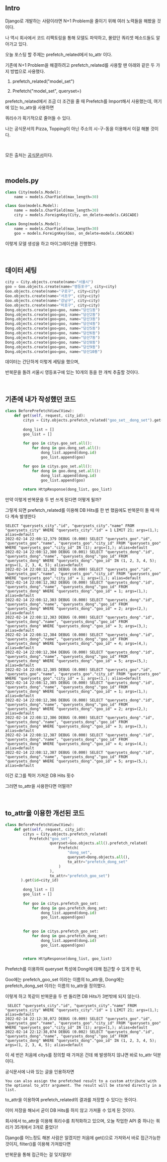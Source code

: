 ## Intro



Django로 개발하는 사람이라면 N+1 Problem을 줄이기 위해 여러 노력들을 해봤을 것이다.



나 역시 회사에서 코드 리팩토링을 통해 모델도 파악하고, 몰랐던 쿼리셋 메소드들도 알아가고 있다.



오늘 포스팅 할 주제는 prefetch_related에서 to_attr  이다.



기존에 N+1 Problem을 해결하려고 prefetch_related를 사용할 땐 아래와 같은 두 가지 방법으로 사용했다.



1. prefetch_related("model_set") 

2. Prefetch("model_set", queryset=) 



prefetch_related에서 조금 더 조건을 줄 때 Prefetch를 Import해서 사용했는데, 여기에 있는 to_attr을 사용하면



쿼리수가 획기적으로 줄어들 수 있다.



나는 공식문서의 Pizza, Topping이 아닌 주소의 시-구-동을 이용해서 이걸 해볼 것이다.

<br>

모든 출처는 [공식문서](https://docs.djangoproject.com/en/4.0/ref/models/querysets/#prefetch-related)이다.

<br>


## models.py
```python
class City(models.Model):
    name = models.CharField(max_length=30)

class Goo(models.Model):
    name = models.CharField(max_length=30)
    city = models.ForeignKey(City, on_delete=models.CASCADE)

class Dong(models.Model):
    name = models.CharField(max_length=30)
    goo = models.ForeignKey(Goo, on_delete=models.CASCADE)
```
이렇게 모델 생성을 하고 마이그레이션을 진행했다.


<br>


## 데이터 세팅
```python
city = City.objects.create(name="서울시")
goo = Goo.objects.create(name="영등포구", city=city)
Goo.objects.create(name="구로구", city=city)
Goo.objects.create(name="서초구", city=city)
Goo.objects.create(name="강남구", city=city)
Goo.objects.create(name="마포구", city=city)
Dong.objects.create(goo=goo, name="당산1동")
Dong.objects.create(goo=goo, name="당산2동")
Dong.objects.create(goo=goo, name="당산3동")
Dong.objects.create(goo=goo, name="당산4동")
Dong.objects.create(goo=goo, name="당산5동")
Dong.objects.create(goo=goo, name="당산6동")
Dong.objects.create(goo=goo, name="당산7동")
Dong.objects.create(goo=goo, name="당산8동")
Dong.objects.create(goo=goo, name="당산9동")
Dong.objects.create(goo=goo, name="당산10동")
```

데이터는 간단하게 이렇게 세팅을 했으며,



반복문을 돌려 서울시 영등포구에 있는 10개의 동을 한 개씩 추출할 것이다.


<br>


## 기존에 내가 작성했던 코드 
```python
class BeforePrefetchView(View):
    def get(self, request, city_id):
        citys = City.objects.prefetch_related("goo_set__dong_set").get(id=city_id)
        
        dong_list = []
        goo_list = []
        
        for goo in citys.goo_set.all():
            for dong in goo.dong_set.all():
                dong_list.append(dong.id)
                goo_list.append(goo)

        for goo in citys.goo_set.all():
            for dong in goo.dong_set.all():
                dong_list.append(dong.id)
                goo_list.append(goo)
        
        return HttpResponse(dong_list, goo_list)
```

만약 이렇게 반복문을 두 번 쓰게 된다면 어떻게 될까?



그렇게 되면 prefetch_related를 이용해 DB Hits를 한 번 했음에도 반복문이 돌 때 마다 계속 발생한다


```shell
SELECT "querysets_city"."id", "querysets_city"."name" FROM "querysets_city" WHERE "querysets_city"."id" = 1 LIMIT 21; args=(1,); alias=default
2022-02-14 22:08:12,379 DEBUG (0.000) SELECT "querysets_goo"."id", "querysets_goo"."name", "querysets_goo"."city_id" FROM "querysets_goo" WHERE "querysets_goo"."city_id" IN (1); args=(1,); alias=default
2022-02-14 22:08:12,380 DEBUG (0.001) SELECT "querysets_dong"."id", "querysets_dong"."name", "querysets_dong"."goo_id" FROM "querysets_dong" WHERE "querysets_dong"."goo_id" IN (1, 2, 3, 4, 5); args=(1, 2, 3, 4, 5); alias=default
2022-02-14 22:08:12,382 DEBUG (0.000) SELECT "querysets_goo"."id", "querysets_goo"."name", "querysets_goo"."city_id" FROM "querysets_goo" WHERE "querysets_goo"."city_id" = 1; args=(1,); alias=default
2022-02-14 22:08:12,382 DEBUG (0.000) SELECT "querysets_dong"."id", "querysets_dong"."name", "querysets_dong"."goo_id" FROM "querysets_dong" WHERE "querysets_dong"."goo_id" = 1; args=(1,); alias=default
2022-02-14 22:08:12,383 DEBUG (0.000) SELECT "querysets_dong"."id", "querysets_dong"."name", "querysets_dong"."goo_id" FROM "querysets_dong" WHERE "querysets_dong"."goo_id" = 2; args=(2,); alias=default
2022-02-14 22:08:12,383 DEBUG (0.000) SELECT "querysets_dong"."id", "querysets_dong"."name", "querysets_dong"."goo_id" FROM "querysets_dong" WHERE "querysets_dong"."goo_id" = 3; args=(3,); alias=default
2022-02-14 22:08:12,384 DEBUG (0.000) SELECT "querysets_dong"."id", "querysets_dong"."name", "querysets_dong"."goo_id" FROM "querysets_dong" WHERE "querysets_dong"."goo_id" = 4; args=(4,); alias=default
2022-02-14 22:08:12,384 DEBUG (0.000) SELECT "querysets_dong"."id", "querysets_dong"."name", "querysets_dong"."goo_id" FROM "querysets_dong" WHERE "querysets_dong"."goo_id" = 5; args=(5,); alias=default
2022-02-14 22:08:12,385 DEBUG (0.000) SELECT "querysets_goo"."id", "querysets_goo"."name", "querysets_goo"."city_id" FROM "querysets_goo" WHERE "querysets_goo"."city_id" = 1; args=(1,); alias=default
2022-02-14 22:08:12,385 DEBUG (0.000) SELECT "querysets_dong"."id", "querysets_dong"."name", "querysets_dong"."goo_id" FROM "querysets_dong" WHERE "querysets_dong"."goo_id" = 1; args=(1,); alias=default
2022-02-14 22:08:12,386 DEBUG (0.000) SELECT "querysets_dong"."id", "querysets_dong"."name", "querysets_dong"."goo_id" FROM "querysets_dong" WHERE "querysets_dong"."goo_id" = 2; args=(2,); alias=default
2022-02-14 22:08:12,386 DEBUG (0.000) SELECT "querysets_dong"."id", "querysets_dong"."name", "querysets_dong"."goo_id" FROM "querysets_dong" WHERE "querysets_dong"."goo_id" = 3; args=(3,); alias=default
2022-02-14 22:08:12,387 DEBUG (0.000) SELECT "querysets_dong"."id", "querysets_dong"."name", "querysets_dong"."goo_id" FROM "querysets_dong" WHERE "querysets_dong"."goo_id" = 4; args=(4,); alias=default
2022-02-14 22:08:12,387 DEBUG (0.000) SELECT "querysets_dong"."id", "querysets_dong"."name", "querysets_dong"."goo_id" FROM "querysets_dong" WHERE "querysets_dong"."goo_id" = 5; args=(5,); alias=default
```

이건 로그를 찍어 가져온 DB Hits 횟수



그러면 to_attr을 사용한다면 어떨까?


<br>


## to_attr을 이용한 개선된 코드
```python
class BeforePrefetchView(View):
    def get(self, request, city_id):
        citys = City.objects.prefetch_related(
           Prefetch("goo_set",
                    queryset=Goo.objects.all().prefetch_related(
                        Prefetch(
                            "dong_set",
                            queryset=Dong.objects.all(),
                            to_attr="prefetch_dong_set"
                        )
                    ),
                    to_attr="prefetch_goo_set")
       ).get(id=city_id)
        
        dong_list = []
        goo_list = []
        
        for goo in citys.prefetch_goo_set:
            for dong in goo.prefetch_dong_set:
                dong_list.append(dong.id)
                goo_list.append(goo)
        
                
        for goo in citys.prefetch_goo_set:
            for dong in goo.prefetch_dong_set:
                dong_list.append(dong.id)
                goo_list.append(goo)

        
        return HttpResponse(dong_list, goo_list)
```

Prefetch를 이용하여 queryset 특성에 Dong에 대해 접근할 수 있게 한 뒤,



Goo에는 prefetch_goo_set 이라는 이름의 to_attr을, Dong에는 prefetch_dong_set 이라는 이름의 to_attr을 정의했다.



이렇게 하고 똑같이 반복문을 두 번 돌리면 DB Hits가 3번밖에 되지 않는다.

```shell
 SELECT "querysets_city"."id", "querysets_city"."name" FROM "querysets_city" WHERE "querysets_city"."id" = 1 LIMIT 21; args=(1,); alias=default
2022-02-14 22:12:38,072 DEBUG (0.009) SELECT "querysets_goo"."id", "querysets_goo"."name", "querysets_goo"."city_id" FROM "querysets_goo" WHERE "querysets_goo"."city_id" IN (1); args=(1,); alias=default
2022-02-14 22:12:38,074 DEBUG (0.002) SELECT "querysets_dong"."id", "querysets_dong"."name", "querysets_dong"."goo_id" FROM "querysets_dong" WHERE "querysets_dong"."goo_id" IN (1, 2, 3, 4, 5); args=(1, 2, 3, 4, 5); alias=default
```

이 세 번은 처음에 citys를 정의할 때 가져온 건데 왜 발생하지 않냐면 바로 to_attr 덕분이다.



공식문서에 나와 있는 글을 인용하자면


```shell
You can also assign the prefetched result to a custom attribute with the optional to_attr argument. The result will be stored directly in a list.
```
to_attr을 이용하여 prefetch_related의 결과를 저장할 수 있다는 뜻이다.


이미 저장을 해놔서 굳이 DB Hits를 하지 않고 가져올 수 있게 된 것이다.



회사에서 to_attr을 이용해 쿼리수를 최적화하고 있으며, 오늘 작업한 API 중 하나는 쿼리가 35개에서 3개로 줄었다!



Django를 어느정도 해본 사람은 알겠지만 처음에 get()으로 가져와서 바로 접근가능한 것이지, filter()를 이용해 가져왔다면



반복문을 통해 접근하는 걸 잊지말자!

